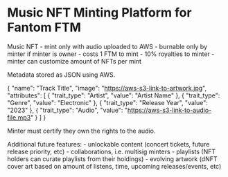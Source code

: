 # Music NFT Minting Platform for Fantom FTM

Music NFT 
    - mint only with audio uploaded to AWS
    - burnable only by minter if minter is owner
    - costs 1 FTM to mint
    - 10% royalties to minter
    - minter can customize amount of NFTs per mint

Metadata stored as JSON using AWS.

{
    "name": "Track Title",
    "image": "https://aws-s3-link-to-artwork.jpg",
    "attributes": [
        {
            "trait_type": "Artist",
            "value": "Artist Name"
        },
        {
            "trait_type": "Genre",
            "value": "Electronic"
        },
        {
            "trait_type": "Release Year",
            "value": "2023"
        },
        {
            "trait_type": "Audio",
            "value": "https://aws-s3-link-to-audio-file.mp3"
        }
    ]
}

Minter must certify they own the rights to the audio.

Additional future features:
    - unlockable content (concert tickets, future release priority, etc)
    - collaborations, i.e. multisig minters
    - playlists (NFT holders can curate playlists from their holdings)
    - evolving artwork (dNFT cover art based on amount of listens, time, upcoming releases/events, etc)